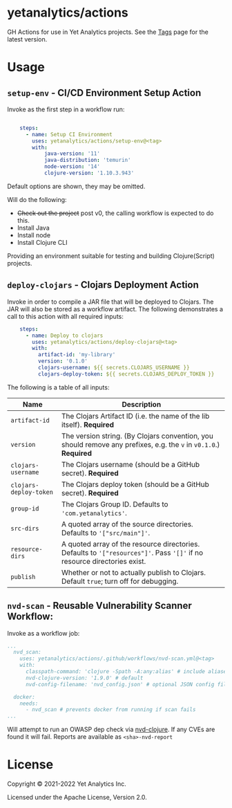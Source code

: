 # yetanalytics/actions

GH Actions for use in Yet Analytics projects. See the [Tags](https://github.com/yetanalytics/actions/tags) page for the latest version.

# Usage

## `setup-env` - CI/CD Environment Setup Action

Invoke as the first step in a workflow run:

``` yaml

    steps:
      - name: Setup CI Environment
        uses: yetanalytics/actions/setup-env@<tag>
        with:
            java-version: '11'
            java-distribution: 'temurin'
            node-version: '14'
            clojure-version: '1.10.3.943'

```

Default options are shown, they may be omitted.

Will do the following:

* ~~Check out the project~~ post v0, the calling workflow is expected to do this.
* Install Java
* Install node
* Install Clojure CLI

Providing an environment suitable for testing and building Clojure(Script) projects.

## `deploy-clojars` - Clojars Deployment Action

Invoke in order to compile a JAR file that will be deployed to Clojars. The JAR will also be stored as a workflow artifact. The following demonstrates a call to this action with all required inputs:

```yaml
    steps:
      - name: Deploy to clojars
        uses: yetanalytics/actions/deploy-clojars@<tag>
        with:
          artifact-id: 'my-library'
          version: '0.1.0'
          clojars-username: ${{ secrets.CLOJARS_USERNAME }}
          clojars-deploy-token: ${{ secrets.CLOJARS_DEPLOY_TOKEN }}
```

The following is a table of all inputs:

Name | Description
--- | ---
`artifact-id` | The Clojars Artifact ID (i.e. the name of the lib itself). **Required**
`version` | The version string. (By Clojars convention, you should remove any prefixes, e.g. the `v` in `v0.1.0`.) **Required**
`clojars-username` | The Clojars username (should be a GitHub secret). **Required**
`clojars-deploy-token` | The Clojars deploy token (should be a GitHub secret). **Required**
`group-id` | The Clojars Group ID. Defaults to `'com.yetanalytics'`.
`src-dirs` | A quoted array of the source directories. Defaults to `'["src/main"]'`.
`resource-dirs` | A quoted array of the resource directories. Defaults to `'["resources"]'`. Pass `'[]'` if no resource directories exist.
`publish` | Whether or not to actually publish to Clojars. Default `true`; turn off for debugging.

## `nvd-scan` - Reusable Vulnerability Scanner Workflow:

Invoke as a workflow job:

``` yaml
...
  nvd_scan:
    uses: yetanalytics/actions/.github/workflows/nvd-scan.yml@<tag>
    with:
      classpath-command: 'clojure -Spath -A:any:alias' # include aliases you want to check or omit the input
      nvd-clojure-version: '1.9.0' # default
      nvd-config-filename: 'nvd_config.json' # optional JSON config file for custom configuration

  docker:
    needs:
      - nvd_scan # prevents docker from running if scan fails
...

```

Will attempt to run an OWASP dep check via [nvd-clojure](https://github.com/rm-hull/nvd-clojure/blob/master/README.md). If any CVEs are found it will fail. Reports are available as `<sha>-nvd-report`

# License

Copyright © 2021-2022 Yet Analytics Inc.

Licensed under the Apache License, Version 2.0.
